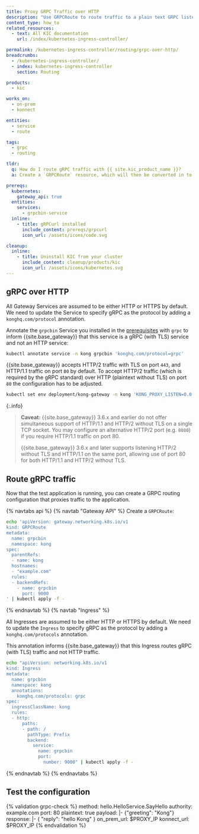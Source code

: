 ```yaml
---
title: Proxy GRPC Traffic over HTTP
description: "Use GRPCRoute to route traffic to a plain text GRPC listener"
content_type: how_to
related_resources:
  - text: All KIC documentation
    url: /index/kubernetes-ingress-controller/

permalink: /kubernetes-ingress-controller/routing/grpc-over-http/
breadcrumbs:
  - /kubernetes-ingress-controller/
  - index: kubernetes-ingress-controller
    section: Routing

products:
  - kic

works_on:
  - on-prem
  - konnect

entities:
  - service
  - route

tags:
  - grpc
  - routing

tldr:
  q: How do I route gRPC traffic with {{ site.kic_product_name }}?
  a: Create a `GRPCRoute` resource, which will then be converted in to a [{{ site.base_gateway }} Service](/gateway/entities/service/) and [Route](/gateway/entities/route/).

prereqs:
  kubernetes:
    gateway_api: true
  entities:
    services:
      - grpcbin-service
  inline:
    - title: gRPCurl installed
      include_content: prereqs/grpcurl
      icon_url: /assets/icons/code.svg 

cleanup:
  inline:
    - title: Uninstall KIC from your cluster
      include_content: cleanup/products/kic
      icon_url: /assets/icons/kubernetes.svg
---
```


## gRPC over HTTP

All Gateway Services are assumed to be either HTTP or HTTPS by default. We need to update the Service to specify gRPC as the protocol by adding a `konghq.com/protocol` annotation.

Annotate the `grpcbin` Service you installed in the [prerequisites](#prerequisites) with `grpc` to inform {{site.base_gateway}} that this service is a gRPC (with TLS) service and not an HTTP service:

```bash
kubectl annotate service -n kong grpcbin 'konghq.com/protocol=grpc'
```

{{site.base_gateway}} accepts HTTP/2 traffic with TLS on port `443`, and HTTP/1.1 traffic on port `80` by default. To accept HTTP/2 traffic (which is required by the gRPC standard) over HTTP (plaintext without TLS) on port `80` the configuration has to be adjusted.

```bash
kubectl set env deployment/kong-gateway -n kong 'KONG_PROXY_LISTEN=0.0.0.0:8000 http2, 0.0.0.0:8443 http2 ssl'
```

{:.info}
> **Caveat:** {{site.base_gateway}} 3.6.x and earlier do not offer simultaneous support of HTTP/1.1 and HTTP/2 without TLS on a single TCP socket. You may configure an alternative HTTP/2 port (e.g. `8080`) if you require HTTP/1.1 traffic on port 80.
>
> {{site.base_gateway}} 3.6.x and later supports listening HTTP/2 without TLS and HTTP/1.1 on the same port, allowing use of port 80 for both HTTP/1.1 and HTTP/2 without TLS.

## Route gRPC traffic

Now that the test application is running, you can create a GRPC routing configuration that
proxies traffic to the application.

{% navtabs api %}
{% navtab "Gateway API" %}
Create a `GRPCRoute`:

```bash
echo 'apiVersion: gateway.networking.k8s.io/v1
kind: GRPCRoute
metadata:
  name: grpcbin
  namespace: kong
spec:
  parentRefs:
  - name: kong
  hostnames:
  - "example.com"
  rules:
  - backendRefs:
    - name: grpcbin
      port: 9000
' | kubectl apply -f -
```

{% endnavtab %}
{% navtab "Ingress" %}

All Ingresses are assumed to be either HTTP or HTTPS by default. We need to update the `Ingress` to specify gRPC as the protocol by adding a `konghq.com/protocols` annotation.

This annotation informs {{site.base_gateway}} that this Ingress routes gRPC (with TLS) traffic and not HTTP traffic.

```bash
echo "apiVersion: networking.k8s.io/v1
kind: Ingress
metadata:
  name: grpcbin
  namespace: kong
  annotations:
    konghq.com/protocols: grpc
spec:
  ingressClassName: kong
  rules:
  - http:
      paths:
      - path: /
        pathType: Prefix
        backend:
          service:
            name: grpcbin
            port:
              number: 9000" | kubectl apply -f -
```
{% endnavtab %}
{% endnavtabs %}

## Test the configuration

{% validation grpc-check %}
method: hello.HelloService.SayHello
authority: example.com
port: 80
plaintext: true
payload: |-
  {"greeting": "Kong"}
response: |-
  {
    "reply": "hello Kong"
  }
on_prem_url: $PROXY_IP
konnect_url: $PROXY_IP
{% endvalidation %}
